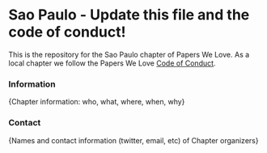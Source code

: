 # Sao Paulo - Update this file and the code of conduct!

This is the repository for the Sao Paulo chapter of Papers We Love. As a local chapter we follow the Papers We Love [Code of Conduct](https://github.com/papers-we-love/sao-paulo/blob/master/code-of-conduct.md).

### Information

{Chapter information: who, what, where, when, why}

### Contact

{Names and contact information (twitter, email, etc) of Chapter organizers}
